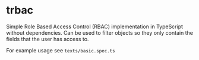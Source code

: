 # trbac

Simple Role Based Access Control (RBAC) implementation in TypeScript without dependencies. Can be used to filter objects so they only contain the fields that the user has access to.

For example usage see `texts/basic.spec.ts`
